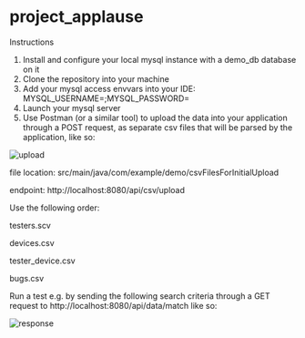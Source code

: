 # project_applause

Instructions

1. Install and configure your local mysql instance with a demo_db database on it
2. Clone the repository into your machine
3. Add your mysql access envvars into your IDE: MYSQL_USERNAME=<your login>;MYSQL_PASSWORD=<your password>
4. Launch your mysql server
5. Use Postman (or a similar tool) to upload the data into your application through a POST request, as separate csv files that will be parsed by the application, like so:

![upload](https://user-images.githubusercontent.com/65188628/222798882-680f29ab-7a6c-46e6-819a-14e241d50785.png)

file location: src/main/java/com/example/demo/csvFilesForInitialUpload

endpoint: http://localhost:8080/api/csv/upload

Use the following order:

testers.scv

devices.csv

tester_device.csv

bugs.csv


Run a test e.g. by sending the following search criteria through a GET request to http://localhost:8080/api/data/match like so:

![response](https://user-images.githubusercontent.com/65188628/222799847-f9b7b444-f223-411d-bf8d-d3df1d8eb330.png)












